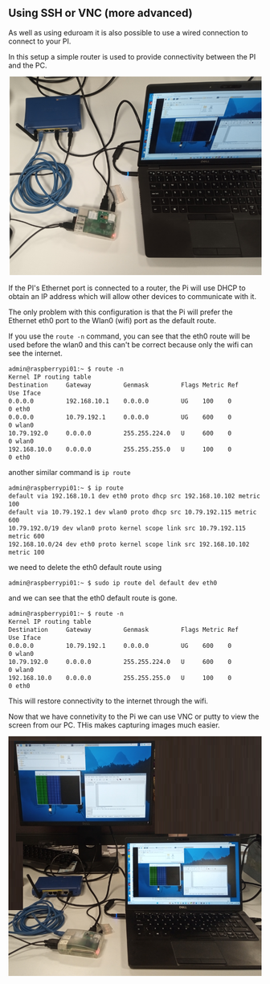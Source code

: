 ## Using SSH or VNC (more advanced)

As well as using eduroam it is also possible to use a wired connection to connect to your PI. 

In this setup a simple router is used to provide connectivity between the PI and the PC.

   ![alt text](../docs/images/pcVNC2.png "Figure pcVNC2.png")

If the PI's Ethernet port is connected to a router, the Pi will use DHCP to obtain an IP address which will allow other devices to communicate with it. 

The only problem with this configuration is that the Pi will prefer the Ethernet eth0 port to the Wlan0 (wifi) port as the default route.

If you use the `route -n` command, you can see that the eth0 route will be used before the wlan0 and this can't be correct because only the wifi can see the internet.

```
admin@raspberrypi01:~ $ route -n
Kernel IP routing table
Destination     Gateway         Genmask         Flags Metric Ref    Use Iface
0.0.0.0         192.168.10.1    0.0.0.0         UG    100    0        0 eth0
0.0.0.0         10.79.192.1     0.0.0.0         UG    600    0        0 wlan0
10.79.192.0     0.0.0.0         255.255.224.0   U     600    0        0 wlan0
192.168.10.0    0.0.0.0         255.255.255.0   U     100    0        0 eth0

```
another similar command is `ip route`

```
admin@raspberrypi01:~ $ ip route
default via 192.168.10.1 dev eth0 proto dhcp src 192.168.10.102 metric 100 
default via 10.79.192.1 dev wlan0 proto dhcp src 10.79.192.115 metric 600 
10.79.192.0/19 dev wlan0 proto kernel scope link src 10.79.192.115 metric 600 
192.168.10.0/24 dev eth0 proto kernel scope link src 192.168.10.102 metric 100 
```
we need to delete the eth0 default route using

```
admin@raspberrypi01:~ $ sudo ip route del default dev eth0
```
and we can see that the eth0 default route is gone.

```
admin@raspberrypi01:~ $ route -n
Kernel IP routing table
Destination     Gateway         Genmask         Flags Metric Ref    Use Iface
0.0.0.0         10.79.192.1     0.0.0.0         UG    600    0        0 wlan0
10.79.192.0     0.0.0.0         255.255.224.0   U     600    0        0 wlan0
192.168.10.0    0.0.0.0         255.255.255.0   U     100    0        0 eth0

```
This will restore connectivity to the internet through the wifi.

Now that we have connetivity to the Pi we can use VNC or putty to view the screen from our PC. 
THis makes capturing images much easier.

   ![alt text](../docs/images/pcVNC1.png "Figure pcVNC1.png")


